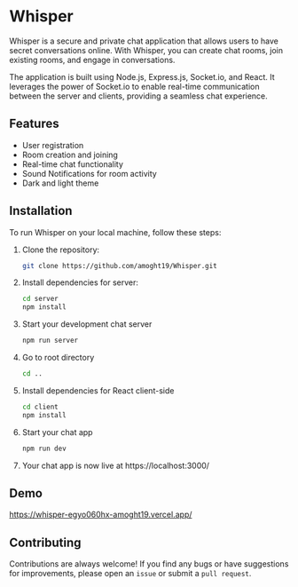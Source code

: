 # Whisper 

Whisper is a secure and private chat application that allows users to have secret conversations online. With Whisper, you can create chat rooms, join existing rooms, and engage in conversations.

The application is built using Node.js, Express.js, Socket.io, and React. It leverages the power of Socket.io to enable real-time communication between the server and clients, providing a seamless chat experience.

## Features

- User registration
- Room creation and joining
- Real-time chat functionality
- Sound Notifications for room activity
- Dark and light theme

## Installation

To run Whisper on your local machine, follow these steps:

1. Clone the repository:

   ```bash
   git clone https://github.com/amoght19/Whisper.git
   ```

2. Install dependencies for server:

   ```bash
   cd server
   npm install
   ```

3. Start your development chat server

   ```bash
   npm run server
   ```

4. Go to root directory

   ```bash
   cd ..
   ```

5. Install dependencies for React client-side

   ```bash
   cd client
   npm install
   ```

6. Start your chat app

   ```bash
   npm run dev
   ```

7. Your chat app is now live at https://localhost:3000/



## Demo

https://whisper-egyo060hx-amoght19.vercel.app/


## Contributing

Contributions are always welcome!
If you find any bugs or have suggestions for improvements, please open an `issue` or submit a `pull request`.
